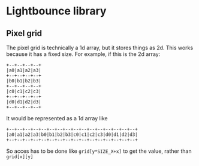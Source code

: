 # Lightbounce library

## Pixel grid

The pixel grid is technically a 1d array, but it stores things as 2d. This works because it has a fixed size. For example, if this is the 2d array:

```
+--+--+--+--+
|a0|a1|a2|a3|
+--+--+--+--+
|b0|b1|b2|b3|
+--+--+--+--+
|c0|c1|c2|c3|
+--+--+--+--+
|d0|d1|d2|d3|
+--+--+--+--+
```

It would be represented as a 1d array like

```
+--+--+--+--+--+--+--+--+--+--+--+--+--+--+--+--+
|a0|a1|a2|a3|b0|b1|b2|b3|c0|c1|c2|c3|d0|d1|d2|d3|
+--+--+--+--+--+--+--+--+--+--+--+--+--+--+--+--+
```

So acces has to be done like `grid[y*SIZE_X+x]` to get the value, rather than `grid[x][y]`